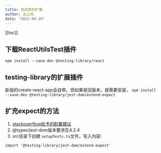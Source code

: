 ```yaml
---
title: 测试库的扩展
author: 云上舟
date: "2022-04-20"
---
```


[[toc]]

## 下载ReactUtilsTest插件
`npm install --save-dev @testing-library/react`
## testing-library的扩展插件
新版的create-react-app会自带。但如果是旧版本，就需要安装，
`npm install --save-dev @testing-library/jest-dom/extend-expect`

## 扩充expect的方法
1.  [stackoverflow给予的配置建议](https://stackoverflow.com/questions/57861187/property-tobeinthedocument-does-not-exist-on-type-matchersany)
2.  @types/jest-dom版本要求在4.2.4
3.  src目录下创建 `setupTests.ts`文件，写入内容:
```tsx
import '@testing-library/jest-dom/extend-expect'
```